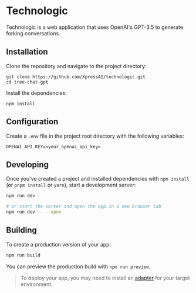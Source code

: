 # Technologic

Technologic is a web application that uses OpenAI's GPT-3.5 to generate forking conversations.

## Installation

Clone the repository and navigate to the project directory:

```
git clone https://github.com/XpressAI/technologic.git
cd tree-chat-gpt
```

Install the dependencies:

```
npm install
```

## Configuration

Create a `.env` file in the project root directory with the following variables:

```
OPENAI_API_KEY=<your_openai_api_key>
```

## Developing

Once you've created a project and installed dependencies with `npm install` (or `pnpm install` or `yarn`), start a development server:

```bash
npm run dev

# or start the server and open the app in a new browser tab
npm run dev -- --open
```

## Building

To create a production version of your app:

```bash
npm run build
```

You can preview the production build with `npm run preview`.

> To deploy your app, you may need to install an [adapter](https://kit.svelte.dev/docs/adapters) for your target environment.
